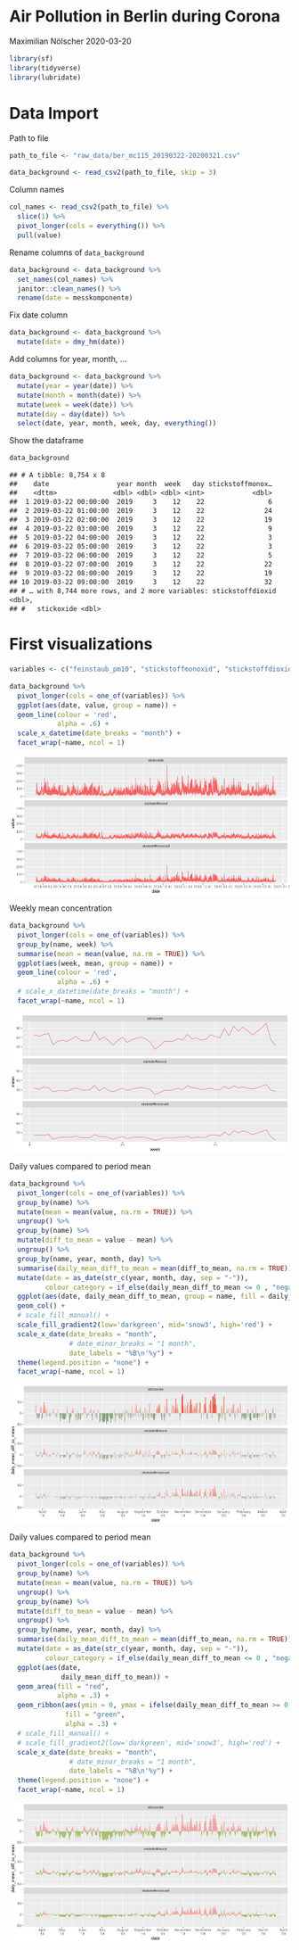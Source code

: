 Air Pollution in Berlin during Corona
================
Maximilian Nölscher
2020-03-20

``` r
library(sf)
library(tidyverse)
library(lubridate)
```

# Data Import

Path to file

``` r
path_to_file <- "raw_data/ber_mc115_20190322-20200321.csv"
```

``` r
data_background <- read_csv2(path_to_file, skip = 3)
```

Column names

``` r
col_names <- read_csv2(path_to_file) %>% 
  slice(1) %>% 
  pivot_longer(cols = everything()) %>% 
  pull(value)
```

Rename columns of `data_background`

``` r
data_background <- data_background %>% 
  set_names(col_names) %>% 
  janitor::clean_names() %>% 
  rename(date = messkomponente)
```

Fix date column

``` r
data_background <- data_background %>% 
  mutate(date = dmy_hm(date))
```

Add columns for year, month, …

``` r
data_background <- data_background %>% 
  mutate(year = year(date)) %>% 
  mutate(month = month(date)) %>% 
  mutate(week = week(date)) %>% 
  mutate(day = day(date)) %>% 
  select(date, year, month, week, day, everything())
```

Show the dataframe

``` r
data_background
```

    ## # A tibble: 8,754 x 8
    ##    date                 year month  week   day stickstoffmonox…
    ##    <dttm>              <dbl> <dbl> <dbl> <int>            <dbl>
    ##  1 2019-03-22 00:00:00  2019     3    12    22                6
    ##  2 2019-03-22 01:00:00  2019     3    12    22               24
    ##  3 2019-03-22 02:00:00  2019     3    12    22               19
    ##  4 2019-03-22 03:00:00  2019     3    12    22                9
    ##  5 2019-03-22 04:00:00  2019     3    12    22                3
    ##  6 2019-03-22 05:00:00  2019     3    12    22                3
    ##  7 2019-03-22 06:00:00  2019     3    12    22                5
    ##  8 2019-03-22 07:00:00  2019     3    12    22               22
    ##  9 2019-03-22 08:00:00  2019     3    12    22               19
    ## 10 2019-03-22 09:00:00  2019     3    12    22               32
    ## # … with 8,744 more rows, and 2 more variables: stickstoffdioxid <dbl>,
    ## #   stickoxide <dbl>

# First visualizations

``` r
variables <- c("feinstaub_pm10", "stickstoffmonoxid", "stickstoffdioxid", "stickoxide", "ozon")
```

``` r
data_background %>% 
  pivot_longer(cols = one_of(variables)) %>% 
  ggplot(aes(date, value, group = name)) +
  geom_line(colour = 'red',
            alpha = .6) +
  scale_x_datetime(date_breaks = "month") +
  facet_wrap(~name, ncol = 1)
```

<img src="main_files/figure-gfm/unnamed-chunk-12-1.png" style="display: block; margin: auto;" />

Weekly mean concentration

``` r
data_background %>% 
  pivot_longer(cols = one_of(variables)) %>% 
  group_by(name, week) %>% 
  summarise(mean = mean(value, na.rm = TRUE)) %>% 
  ggplot(aes(week, mean, group = name)) +
  geom_line(colour = 'red',
            alpha = .6) +
  # scale_x_datetime(date_breaks = "month") +
  facet_wrap(~name, ncol = 1)
```

<img src="main_files/figure-gfm/unnamed-chunk-13-1.png" style="display: block; margin: auto;" />

Daily values compared to period mean

``` r
data_background %>% 
  pivot_longer(cols = one_of(variables)) %>% 
  group_by(name) %>% 
  mutate(mean = mean(value, na.rm = TRUE)) %>% 
  ungroup() %>% 
  group_by(name) %>% 
  mutate(diff_to_mean = value - mean) %>% 
  ungroup() %>% 
  group_by(name, year, month, day) %>% 
  summarise(daily_mean_diff_to_mean = mean(diff_to_mean, na.rm = TRUE)) %>% 
  mutate(date = as_date(str_c(year, month, day, sep = "-")),
         colour_category = if_else(daily_mean_diff_to_mean <= 0 , "negativ", "positiv")) %>% 
  ggplot(aes(date, daily_mean_diff_to_mean, group = name, fill = daily_mean_diff_to_mean)) +
  geom_col() +
  # scale_fill_manual() +
  scale_fill_gradient2(low='darkgreen', mid='snow3', high='red') +
  scale_x_date(date_breaks = "month",
               # date_minor_breaks = "1 month",
               date_labels = "%B\n'%y") +
  theme(legend.position = "none") +
  facet_wrap(~name, ncol = 1)
```

<img src="main_files/figure-gfm/unnamed-chunk-14-1.png" style="display: block; margin: auto;" />

Daily values compared to period mean

``` r
data_background %>% 
  pivot_longer(cols = one_of(variables)) %>% 
  group_by(name) %>% 
  mutate(mean = mean(value, na.rm = TRUE)) %>% 
  ungroup() %>% 
  group_by(name) %>% 
  mutate(diff_to_mean = value - mean) %>% 
  ungroup() %>% 
  group_by(name, year, month, day) %>% 
  summarise(daily_mean_diff_to_mean = mean(diff_to_mean, na.rm = TRUE)) %>% 
  mutate(date = as_date(str_c(year, month, day, sep = "-")),
         colour_category = if_else(daily_mean_diff_to_mean <= 0 , "negative", "positive")) %>% 
  ggplot(aes(date, 
             daily_mean_diff_to_mean)) +
  geom_area(fill = "red", 
            alpha = .3) +
  geom_ribbon(aes(ymin = 0, ymax = ifelse(daily_mean_diff_to_mean >= 0,0,daily_mean_diff_to_mean)), 
              fill = "green", 
              alpha = .3) +
  # scale_fill_manual() +
  # scale_fill_gradient2(low='darkgreen', mid='snow3', high='red') +
  scale_x_date(date_breaks = "month",
               # date_minor_breaks = "1 month",
               date_labels = "%B\n'%y") +
  theme(legend.position = "none") +
  facet_wrap(~name, ncol = 1)
```

<img src="main_files/figure-gfm/unnamed-chunk-15-1.png" style="display: block; margin: auto;" />
